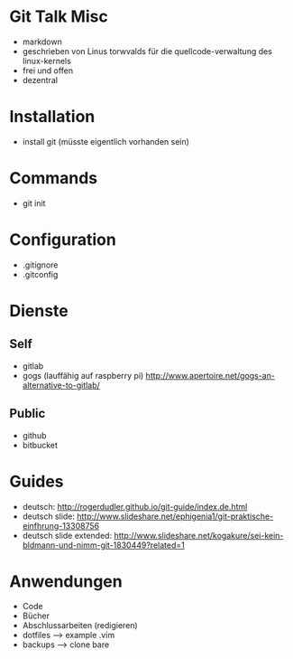Git Talk Misc
====================
- markdown
- geschrieben von Linus torwvalds für die quellcode-verwaltung des linux-kernels
- frei und offen
- dezentral

Installation
====================
- install git (müsste eigentlich vorhanden sein)

Commands
====================
- git init

Configuration
====================
- .gitignore
- .gitconfig

Dienste
====================

Self
--------------------
- gitlab
- gogs (lauffähig auf raspberry pi) http://www.apertoire.net/gogs-an-alternative-to-gitlab/

Public
--------------------
- github
- bitbucket

Guides
====================
- deutsch: http://rogerdudler.github.io/git-guide/index.de.html
- deutsch slide: http://www.slideshare.net/ephigenia1/git-praktische-einfhrung-13308756
- deutsch slide extended: http://www.slideshare.net/kogakure/sei-kein-bldmann-und-nimm-git-1830449?related=1

Anwendungen
====================
- Code
- Bücher
- Abschlussarbeiten (redigieren)
- dotfiles --> example .vim
- backups --> clone bare

